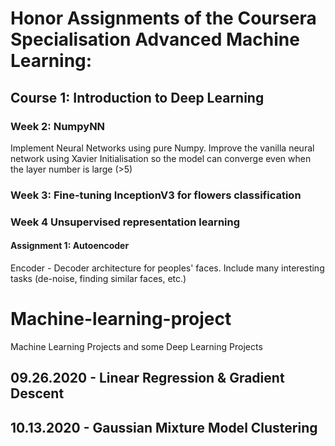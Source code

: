 
# Honor Assignments of the Coursera Specialisation Advanced Machine Learning:

## Course 1: Introduction to Deep Learning

### Week 2: NumpyNN

Implement Neural Networks using pure Numpy. Improve the vanilla neural network using Xavier Initialisation so the model can converge even when the layer number is large (>5)

### Week 3: Fine-tuning InceptionV3 for flowers classification

### Week 4 Unsupervised representation learning

#### Assignment 1: Autoencoder

Encoder - Decoder architecture for peoples' faces. Include many interesting tasks (de-noise, finding similar faces, etc.)

# Machine-learning-project
Machine Learning Projects and some Deep Learning Projects

## 09.26.2020 - Linear Regression & Gradient Descent

## 10.13.2020 - Gaussian Mixture Model Clustering
